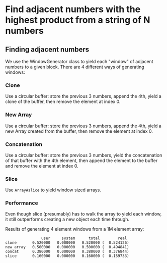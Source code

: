 # Find adjacent numbers with the highest product from a string of N numbers

## Finding adjacent numbers

We use the WindowGenerator class to yield each "window" of adjacent numbers to a given block.  There are 4 different ways of generating windows:

### Clone

Use a circular buffer: store the previous 3 numbers, append the 4th, yield a clone of the buffer, then remove the element at index 0.

### New Array

Use a circular buffer: store the previous 3 numbers, append the 4th, yield a new Array created from the buffer, then remove the element at index 0.

### Concatenation

Use a circular buffer: store the previous 3 numbers, yield the concatenation of that buffer with the 4th element, then append the element to the buffer and remove the element at index 0.

### Slice

Use `Array#slice` to yield window sized arrays.

### Performance

Even though slice (presumably) has to walk the array to yield each window, it still outperforms creating a new object each time through.

Results of generating 4 element windows from a 1M element array:

```
                user     system      total        real
clone       0.520000   0.000000   0.520000 (  0.524126)
new_array   0.500000   0.000000   0.500000 (  0.494841)
concat      0.380000   0.000000   0.380000 (  0.376844)
slice       0.160000   0.000000   0.160000 (  0.159733)
```
